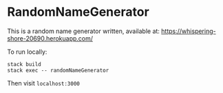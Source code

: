 # RandomNameGenerator

This is a random name generator written, available at: https://whispering-shore-20690.herokuapp.com/

To run locally: 

```
stack build
stack exec -- randomNameGenerator
```

Then visit `localhost:3000`

